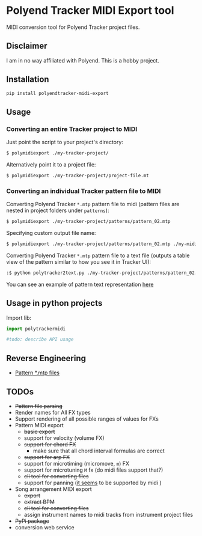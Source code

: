 # Polyend Tracker MIDI Export tool

MIDI conversion tool for Polyend Tracker project files. 

## Disclaimer

I am in no way affiliated with Polyend. This is a hobby project.

## Installation 

```sh
pip install polyendtracker-midi-export
```

## Usage

### Converting an entire Tracker project to MIDI

Just point the script to your project's directory:

```sh
$ polymidiexport ./my-tracker-project/ 
```

Alternatively point it to a project file:

```sh
$ polymidiexport ./my-tracker-project/project-file.mt 
```


### Converting an individual Tracker pattern file to MIDI

Converting Polyend Tracker `*.mtp` pattern file to midi (pattern files are nested in project folders under `patterns`):

```sh
$ polymidiexport ./my-tracker-project/patterns/pattern_02.mtp 
```

Specifying custom output file name:

```sh
$ polymidiexport ./my-tracker-project/patterns/pattern_02.mtp ./my-midi-file.mid
```

Converting Polyend Tracker `*.mtp` pattern file to a text file (outputs a table view of the 
pattern similar to how you see it in Tracker UI):

```sh
:$ python polytracker2text.py ./my-tracker-project/patterns/pattern_02.mtp 
```

You can see an example of pattern text representation [here](./reverse-engineering/session%201/project%20files/datagreed%20-%20rebel%20path%20tribute%202/patterns/pattern_01.txt)

## Usage in python projects

Import lib:

```python
import polytrackermidi
```

```python
#todo: describe API usage
```  

## Reverse Engineering

- [Pattern *.mtp files](reverse-engineering/patterns-reverse-engineering.md)
 
## TODOs

- ~~Pattern file parsing~~
- Render names for All FX types 
- Support rendering of all possible ranges of values for FXs
- Pattern MIDI export
  - ~~basic export~~
  - support for velocity (volume FX)
  - ~~support for chord FX~~
    - make sure that all chord interval formulas are correct 
  - ~~support for arp FX~~
  - support for microtiming (micromove, `m`) FX
  - support for microtuning `M` fx (do midi files support that?) 
  - ~~cli tool for converting files~~
  - support for panning ([it seems](http://midi.teragonaudio.com/tech/midispec/pan.htm) to be supported by midi )
- Song arrangement MIDI export
  - ~~export~~
  - ~~extract BPM~~
  - ~~cli tool for converting files~~
  - assign instrument names to midi tracks from instrument project files
- ~~PyPi package~~
- conversion web service

